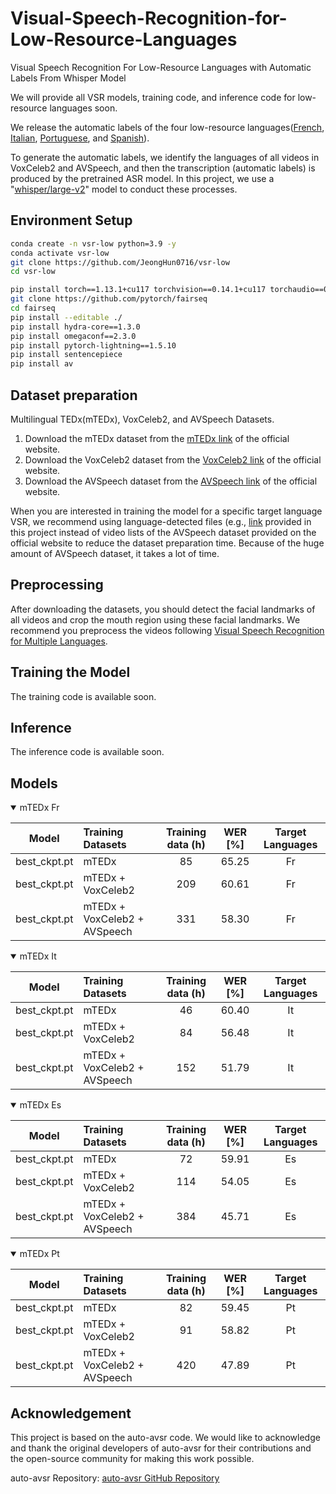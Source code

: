 # Visual-Speech-Recognition-for-Low-Resource-Languages
Visual Speech Recognition For Low-Resource Languages with Automatic Labels From Whisper Model

We will provide all VSR models, training code, and inference code for low-resource languages soon.

We release the automatic labels of the four low-resource languages([French](https://github.com/JeongHun0716/Visual-Speech-Recognition-for-Low-Resource-Languages/tree/main/French), [Italian](https://github.com/JeongHun0716/Visual-Speech-Recognition-for-Low-Resource-Languages/tree/main/Italian), [Portuguese](https://github.com/JeongHun0716/Visual-Speech-Recognition-for-Low-Resource-Languages/tree/main/Portuguese), and [Spanish](https://github.com/JeongHun0716/Visual-Speech-Recognition-for-Low-Resource-Languages/tree/main/Spanish)). 

To generate the automatic labels, we identify the languages of all videos in VoxCeleb2 and AVSpeech, and then the transcription (automatic labels) is produced by the pretrained ASR model. In this project, we use a "[whisper/large-v2](https://github.com/openai/whisper)" model to conduct these processes.  

## Environment Setup
```bash
conda create -n vsr-low python=3.9 -y
conda activate vsr-low
git clone https://github.com/JeongHun0716/vsr-low
cd vsr-low
```

```bash
pip install torch==1.13.1+cu117 torchvision==0.14.1+cu117 torchaudio==0.13.1 --extra-index-url https://download.pytorch.org/whl/cu117
git clone https://github.com/pytorch/fairseq
cd fairseq
pip install --editable ./
pip install hydra-core==1.3.0
pip install omegaconf==2.3.0
pip install pytorch-lightning==1.5.10
pip install sentencepiece
pip install av
```


## Dataset preparation
Multilingual TEDx(mTEDx), VoxCeleb2, and AVSpeech Datasets. 
  1. Download the mTEDx dataset from the [mTEDx link](https://www.openslr.org/100) of the official website.
  2. Download the VoxCeleb2 dataset from the [VoxCeleb2 link](https://www.robots.ox.ac.uk/~vgg/data/voxceleb/vox2.html) of the official website.
  3. Download the AVSpeech dataset from the [AVSpeech link](https://looking-to-listen.github.io/avspeech/) of the official website.

When you are interested in training the model for a specific target language VSR, we recommend using language-detected files (e.g., [link](https://github.com/JeongHun0716/Visual-Speech-Recognition-for-Low-Resource-Languages/blob/main/French/AVSpeech-Fr/train.txt) provided in this project instead of video lists of the AVSpeech dataset provided on the official website to reduce the dataset preparation time. Because of the huge amount of AVSpeech dataset, it takes a lot of time.

## Preprocessing 
After downloading the datasets, you should detect the facial landmarks of all videos and crop the mouth region using these facial landmarks. We recommend you preprocess the videos following [Visual Speech Recognition for Multiple Languages](https://github.com/mpc001/Visual_Speech_Recognition_for_Multiple_Languages).  

  
## Training the Model
The training code is available soon.


## Inference
The inference code is available soon.


## Models

<details open>

<summary>mTEDx Fr</summary>

| Model         | Training Datasets  | Training data (h)  |  WER [%]   |    Target Languages     |
|--------------|:----------|:------------------:|:----------:|:------------------------:|
| best_ckpt.pt |       mTEDx        |        85           |    65.25    | Fr  |
| best_ckpt.pt |        mTEDx + VoxCeleb2            |        209          |    60.61    | Fr  |
| best_ckpt.pt |        mTEDx + VoxCeleb2 + AVSpeech       |        331         |    58.30    | Fr  |



<details open>

<summary>mTEDx It</summary>

| Model         | Training Datasets  | Training data (h)  |  WER [%]   |    Target Languages     |
|--------------|:----------|:------------------:|:----------:|:------------------------:|
| best_ckpt.pt |       mTEDx        |        46           |    60.40    | It  |
| best_ckpt.pt |        mTEDx + VoxCeleb2            |        84          |    56.48    | It  |
| best_ckpt.pt |        mTEDx + VoxCeleb2 + AVSpeech       |        152         |    51.79    | It  |

<details open>

<summary>mTEDx Es</summary>

| Model         | Training Datasets  | Training data (h)  |  WER [%]   |    Target Languages     |
|--------------|:----------|:------------------:|:----------:|:------------------------:|
| best_ckpt.pt |       mTEDx        |        72           |    59.91    | Es  |
| best_ckpt.pt |        mTEDx + VoxCeleb2            |        114          |    54.05    | Es  |
| best_ckpt.pt |        mTEDx + VoxCeleb2 + AVSpeech       |        384         |    45.71    | Es  |



<details open>

<summary>mTEDx Pt</summary>

| Model         | Training Datasets  | Training data (h)  |  WER [%]   |    Target Languages     |
|--------------|:----------|:------------------:|:----------:|:------------------------:|
| best_ckpt.pt |       mTEDx        |        82           |    59.45    | Pt  |
| best_ckpt.pt |        mTEDx + VoxCeleb2            |        91          |    58.82    | Pt  |
| best_ckpt.pt |        mTEDx + VoxCeleb2 + AVSpeech       |        420         |    47.89    | Pt  |

## Acknowledgement

This project is based on the auto-avsr code. We would like to acknowledge and thank the original developers of auto-avsr for their contributions and the open-source community for making this work possible.

auto-avsr Repository: [auto-avsr GitHub Repository](https://github.com/mpc001/auto_avsr)
